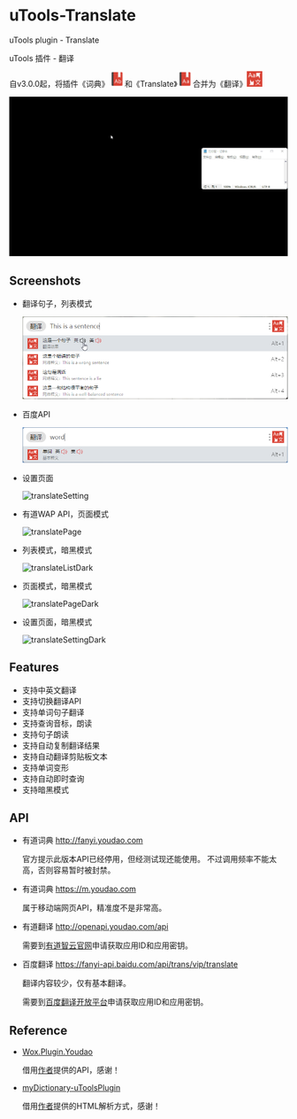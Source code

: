 # uTools-Translate

uTools plugin - Translate

uTools 插件 - 翻译

自v3.0.0起，将插件《词典》<img src="https://raw.githubusercontent.com/HaleShaw/uTools-Translate/main/screenshots/logoDictionary.png" height="28px" witdh="28px">和《Translate》<img src="https://raw.githubusercontent.com/HaleShaw/uTools-Translate/main/screenshots/logoTranslate.png" height="28px" witdh="28px">合并为《翻译》<img src="https://raw.githubusercontent.com/HaleShaw/uTools-Translate/main/logo.png" height="28px" witdh="28px">

![Translate](https://raw.githubusercontent.com/HaleShaw/uTools-Translate/main/screenshots/Translate.gif)

## Screenshots

- 翻译句子，列表模式

  ![translateSentence](https://raw.githubusercontent.com/HaleShaw/uTools-Translate/main/screenshots/translateSentence.png)

- 百度API

  ![translateBaidu](https://raw.githubusercontent.com/HaleShaw/uTools-Translate/main/screenshots/translateBaidu.png)

- 设置页面

  ![translateSetting](https://raw.githubusercontent.com/HaleShaw/uToolsTranslate/main/screenshots/translateSetting.png)

- 有道WAP API，页面模式

  ![translatePage](https://raw.githubusercontent.com/HaleShaw/uToolsTranslate/main/screenshots/translatePage.png)

- 列表模式，暗黑模式

  ![translateListDark](https://raw.githubusercontent.com/HaleShaw/uToolsTranslate/main/screenshots/translateListDark.png)

- 页面模式，暗黑模式

  ![translatePageDark](https://raw.githubusercontent.com/HaleShaw/uToolsTranslate/main/screenshots/translatePageDark.png)

- 设置页面，暗黑模式

  ![translateSettingDark](https://raw.githubusercontent.com/HaleShaw/uToolsTranslate/main/screenshots/translateSettingDark.png)

## Features

- 支持中英文翻译
- 支持切换翻译API
- 支持单词句子翻译
- 支持查询音标，朗读
- 支持句子朗读
- 支持自动复制翻译结果
- 支持自动翻译剪贴板文本
- 支持单词变形
- 支持自动即时查询
- 支持暗黑模式

## API

- 有道词典 http://fanyi.youdao.com

  官方提示此版本API已经停用，但经测试现还能使用。
  不过调用频率不能太高，否则容易暂时被封禁。

- 有道词典 https://m.youdao.com

  属于移动端网页API，精准度不是非常高。

- 有道翻译 http://openapi.youdao.com/api

  需要到[有道智云官网](https://ai.youdao.com/doc.s)申请获取应用ID和应用密钥。

- 百度翻译 https://fanyi-api.baidu.com/api/trans/vip/translate

  翻译内容较少，仅有基本翻译。

  需要到[百度翻译开放平台](http://api.fanyi.baidu.com/)申请获取应用ID和应用密钥。

## Reference

- [Wox.Plugin.Youdao](https://github.com/Wox-launcher/Wox.Plugin.Youdao)

  借用[作者](https://github.com/bao-qian)提供的API，感谢！

- [myDictionary-uToolsPlugin](https://github.com/vst93/myDictionary-uToolsPlugin)

  借用[作者](https://github.com/vst93)提供的HTML解析方式，感谢！
